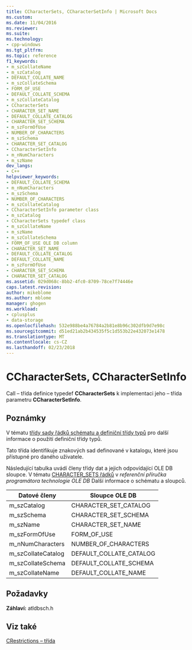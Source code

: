 ```yaml
---
title: CCharacterSets, CCharacterSetInfo | Microsoft Docs
ms.custom: 
ms.date: 11/04/2016
ms.reviewer: 
ms.suite: 
ms.technology:
- cpp-windows
ms.tgt_pltfrm: 
ms.topic: reference
f1_keywords:
- m_szCollateName
- m_szCatalog
- DEFAULT_COLLATE_NAME
- m_szCollateSchema
- FORM_OF_USE
- DEFAULT_COLLATE_SCHEMA
- m_szCollateCatalog
- CCharacterSets
- CHARACTER_SET_NAME
- DEFAULT_COLLATE_CATALOG
- CHARACTER_SET_SCHEMA
- m_szFormOfUse
- NUMBER_OF_CHARACTERS
- m_szSchema
- CHARACTER_SET_CATALOG
- CCharacterSetInfo
- m_nNumCharacters
- m_szName
dev_langs:
- C++
helpviewer_keywords:
- DEFAULT_COLLATE_SCHEMA
- m_nNumCharacters
- m_szSchema
- NUMBER_OF_CHARACTERS
- m_szCollateCatalog
- CCharacterSetInfo parameter class
- m_szCatalog
- CCharacterSets typedef class
- m_szCollateName
- m_szName
- m_szCollateSchema
- FORM_OF_USE OLE DB column
- CHARACTER_SET_NAME
- DEFAULT_COLLATE_CATALOG
- DEFAULT_COLLATE_NAME
- m_szFormOfUse
- CHARACTER_SET_SCHEMA
- CHARACTER_SET_CATALOG
ms.assetid: 029d068c-8bb2-4fc0-8709-78ce7f74446e
caps.latest.revision: 
author: mikeblome
ms.author: mblome
manager: ghogen
ms.workload:
- cplusplus
- data-storage
ms.openlocfilehash: 532e988be4a76784a2b81e8b96c302dfb9d7e98c
ms.sourcegitcommit: d51ed21ab2b434535f5c1d553b22e432073e1478
ms.translationtype: MT
ms.contentlocale: cs-CZ
ms.lasthandoff: 02/23/2018
---
```

# <a name="ccharactersets-ccharactersetinfo"></a>CCharacterSets, CCharacterSetInfo
Call – třída definice typedef **CCharacterSets** k implementaci jeho – třída parametru **CCharacterSetInfo**.  
  
## <a name="remarks"></a>Poznámky  
 V tématu [třídy sady řádků schématu a definiční třídy typů](../../data/oledb/schema-rowset-classes-and-typedef-classes.md) pro další informace o použití definiční třídy typů.  
  
 Tato třída identifikuje znakových sad definované v katalogu, které jsou přístupné pro daného uživatele.  
  
 Následující tabulka uvádí členy třídy dat a jejich odpovídající OLE DB sloupce. V tématu [CHARACTER_SETS řádků](https://msdn.microsoft.com/en-us/library/ms722638.aspx) v *referenční příručka programátora technologie OLE DB* Další informace o schématu a sloupců.  
  
|Datové členy|Sloupce OLE DB|  
|------------------|--------------------|  
|m_szCatalog|CHARACTER_SET_CATALOG|  
|m_szSchema|CHARACTER_SET_SCHEMA|  
|m_szName|CHARACTER_SET_NAME|  
|m_szFormOfUse|FORM_OF_USE|  
|m_nNumCharacters|NUMBER_OF_CHARACTERS|  
|m_szCollateCatalog|DEFAULT_COLLATE_CATALOG|  
|m_szCollateSchema|DEFAULT_COLLATE_SCHEMA|  
|m_szCollateName|DEFAULT_COLLATE_NAME|  
  
## <a name="requirements"></a>Požadavky  
 **Záhlaví:** atldbsch.h  
  
## <a name="see-also"></a>Viz také  
 [CRestrictions – třída](../../data/oledb/crestrictions-class.md)